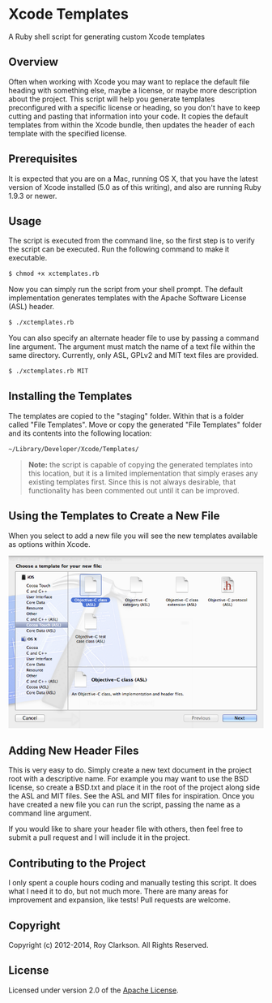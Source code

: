 Xcode Templates
===============

A Ruby shell script for generating custom Xcode templates 

## Overview

Often when working with Xcode you may want to replace the default file heading with something else, maybe a license, or maybe more description about the project. This script will help you generate templates preconfigured with a specific license or heading, so you don't have to keep cutting and pasting that information into your code. It copies the default templates from within the Xcode bundle, then updates the header of each template with the specified license.

## Prerequisites

It is expected that you are on a Mac, running OS X, that you have the latest version of Xcode installed (5.0 as of this writing), and also are running Ruby 1.9.3 or newer.

## Usage

The script is executed from the command line, so the first step is to verify the script can be executed. Run the following command to make it executable.

```sh
$ chmod +x xctemplates.rb
```
	
Now you can simply run the script from your shell prompt. The default implementation generates templates with the Apache Software License (ASL) header.

```sh
$ ./xctemplates.rb
```
	
You can also specify an alternate header file to use by passing a command line argument. The argument must match the name of a text file within the same directory. Currently, only ASL, GPLv2 and MIT text files are provided.

```sh
$ ./xctemplates.rb MIT
```

## Installing the Templates

The templates are copied to the "staging" folder. Within that is a folder called "File Templates". Move or copy the generated "File Templates" folder and its contents into the following location:

```sh
~/Library/Developer/Xcode/Templates/
```

> **Note:** the script is capable of copying the generated templates into this location, but it is a limited implementation that simply erases any existing templates first. Since this is not always desirable, that functionality has been commented out until it can be improved.
	
## Using the Templates to Create a New File
	
When you select to add a new file you will see the new templates available as options within Xcode.

![<File Templates>](templates.png)

## Adding New Header Files

This is very easy to do. Simply create a new text document in the project root with a descriptive name. For example you may want to use the BSD license, so create a BSD.txt and place it in the root of the project along side the ASL and MIT files. See the ASL and MIT files for inspiration. Once you have created a new file you can run the script, passing the name as a command line argument.

If you would like to share your header file with others, then feel free to submit a pull request and I will include it in the project.

## Contributing to the Project

I only spent a couple hours coding and manually testing this script. It does what I need it to do, but not much more. There are many areas for improvement and expansion, like tests! Pull requests are welcome.

## Copyright

Copyright (c) 2012-2014, Roy Clarkson. All Rights Reserved.

## License

Licensed under version 2.0 of the [Apache License](http://www.apache.org/licenses/LICENSE-2.0).
